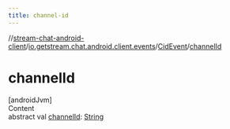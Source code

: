 ```yaml
---
title: channel-id
---
```

//[stream-chat-android-client](../../../index.md)/[io.getstream.chat.android.client.events](../index.md)/[CidEvent](index.md)/[channelId](channelId.md)



# channelId  
[androidJvm]  
Content  
abstract val [channelId](channelId.md): [String](https://kotlinlang.org/api/latest/jvm/stdlib/kotlin/-string/index.html)  



